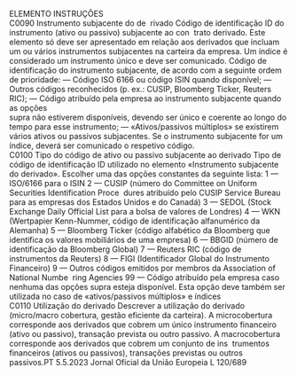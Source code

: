 
ELEMENTO  INSTRUÇÕES  
C0090  Instrumento subjacente do de ­
rivado  Código de identificação ID do instrumento (ativo ou passivo) subjacente ao con ­
trato derivado. Este elemento só deve ser apresentado em relação aos derivados 
que incluam um ou vários instrumentos subjacentes na carteira da empresa. Um 
índice é considerado um instrumento único e deve ser comunicado. Código de 
identificação do instrumento subjacente, de acordo com a seguinte ordem de 
prioridade: 
— Código ISO 6166 ou código ISIN quando disponível; 
— Outros códigos reconhecidos (p. ex.: CUSIP, Bloomberg Ticker, Reuters RIC); 
— Código atribuído pela empresa ao instrumento subjacente quando as opções  
supra  não estiverem disponíveis, devendo ser único e coerente ao longo do 
tempo para esse instrumento; 
— «Ativos/passivos múltiplos» se existirem vários ativos ou passivos subjacentes. 
Se o instrumento subjacente for um índice, deverá ser comunicado o respetivo 
código.  
C0100  Tipo do código de ativo ou 
passivo subjacente ao derivado  Tipo de código de identificação ID utilizado no elemento «Instrumento subjacente 
do derivado». Escolher uma das opções constantes da seguinte lista: 
1 — ISO/6166 para o ISIN 
2 — CUSIP (número do Committee on Uniform Securities Identification Proce ­
dures atribuído pelo CUSIP Service Bureau para as empresas dos Estados Unidos e 
do Canadá) 
3 — SEDOL (Stock Exchange Daily Official List para a bolsa de valores de 
Londres) 
4 — WKN (Wertpapier Kenn-Nummer, código de identificação alfanumérico da 
Alemanha) 
5 — Bloomberg Ticker (código alfabético da Bloomberg que identifica os valores 
mobiliários de uma empresa) 
6 — BBGID (número de identificação da Bloomberg Global) 
7 — Reuters RIC (código de instrumentos da Reuters) 
8 — FIGI (Identificador Global do Instrumento Financeiro) 
9 — Outros códigos emitidos por membros da Association of National Numbe ­
ring Agencies 
99 — Código atribuído pela empresa caso nenhuma das opções  supra  esteja 
disponível. Esta opção deve também ser utilizada no caso de «ativos/passivos 
múltiplos» e índices  
C0110  Utilização do derivado  Descrever a utilização do derivado (micro/macro cobertura, gestão eficiente da 
carteira). 
A microcobertura corresponde aos derivados que cobrem um único instrumento 
financeiro (ativo ou passivo), transação prevista ou outro passivo. 
A macrocobertura corresponde aos derivados que cobrem um conjunto de ins ­
trumentos financeiros (ativos ou passivos), transações previstas ou outros passivos.PT  5.5.2023 Jornal Oficial da União Europeia L 120/689